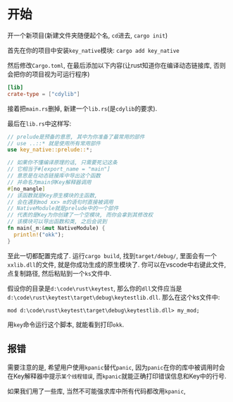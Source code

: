 # 开始

开一个新项目(新建文件夹随便起个名, `cd`进去, `cargo init`)

首先在你的项目中安装`key_native`模块: `cargo add key_native`

然后修改`Cargo.toml`, 在最后添加以下内容(让rust知道你在编译动态链接库, 否则会把你的项目视为可运行程序)

```toml
[lib]
crate-type = ["cdylib"]
```

接着把`main.rs`删掉, 新建一个`lib.rs`(是`cdylib`的要求).

最后在`lib.rs`中这样写: 

```rust
// prelude是预备的意思, 其中为你准备了最常用的部件
// use ..::* 就是使用所有常用部件
use key_native::prelude::*;

// 如果你不懂编译原理的话, 只需要死记这条
// 它相当于#[export_name = "main"]
// 意思是在动态链接库中导出这个函数
// 并命名为main供Key解释器调用
#[no_mangle]
// 该函数就是Key原生模块的主函数, 
// 会在遇到mod xx> m的语句时直接被调用
// NativeModule就是prelude中的一个部件
// 代表的是Key为你创建了一个空模块, 而你会拿到其修改权
// 该模块可以导出函数和类, 之后会说到
fn main(_m:&mut NativeModule) {
  println!("okk");
}
```

至此一切都配置完成了. 运行`cargo build`, 找到`target/debug/`, 里面会有一个`xxlib.dll`的文件, 就是你成功生成的原生模块了. 你可以在vscode中右键此文件, 点复制路径, 然后粘贴到一个`ks`文件中. 

假设你的目录是`d:\code\rust\keytest`, 那么你的`dll`文件应当是`d:\code\rust\keytest\target\debug\keytestlib.dll`. 那么在这个ks文件中:

```
mod d:\code\rust\keytest\target\debug\keytestlib.dll> my_mod;
```

用`key`命令运行这个脚本, 就能看到打印`okk`. 

## 报错

需要注意的是, 希望用户使用`kpanic`替代`panic`, 因为`panic`在你的库中被调用时会在Key解释器中提示`某个线程错误`, 而`kpanic`就能正确打印错误信息和Key中的行号. 

如果我们用了一些库, 当然不可能强求库中所有代码都改用`kpanic`, 
